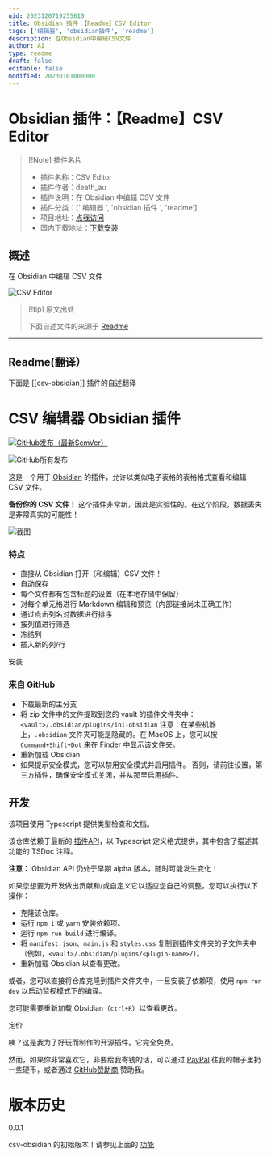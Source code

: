 ```yaml
---
uid: 2023120719255610
title: Obsidian 插件：【Readme】CSV Editor
tags: ['编辑器', 'obsidian插件', 'readme']
description: 在Obsidian中编辑CSV文件
author: AI
type: readme
draft: false
editable: false
modified: 20230101000000
---
```


# Obsidian 插件：【Readme】CSV Editor

> [!Note] 插件名片
> - 插件名称：CSV Editor
> - 插件作者：death_au
> - 插件说明：在 Obsidian 中编辑 CSV 文件
> - 插件分类：[' 编辑器 ', 'obsidian 插件 ', 'readme']
> - 项目地址：[点我访问](https://github.com/deathau/csv-obsidian)
> - 国内下载地址：[下载安装](https://pkmer.cn/products/plugin/pluginMarket/?csv-obsidian)

## 概述

在 Obsidian 中编辑 CSV 文件

![CSV Editor](https://cdn.pkmer.cn/covers/csv-obsidian.png!pkmer)

> [!tip] 原文出处
>
>下面自述文件的来源于 [Readme](https://ghproxy.net/https://raw.githubusercontent.com/deathau/csv-obsidian/main/README.md)
>

---

## Readme(翻译）

下面是 [[csv-obsidian]] 插件的自述翻译

# CSV 编辑器 Obsidian 插件

[![GitHub发布（最新SemVer）](https://img.shields.io/github/v/release/deathau/csv-obsidian?style=for-the-badge&sort=semver)](https://github.com/csv-obsidian/releases/latest)

![GitHub所有发布](https://img.shields.io/github/downloads/deathau/csv-obsidian/total?style=for-the-badge)

这是一个用于 [Obsidian](https://obsidian.md) 的插件，允许以类似电子表格的表格格式查看和编辑 CSV 文件。

**备份你的 CSV 文件！** 这个插件非常新，因此是实验性的。在这个阶段，数据丢失是非常真实的可能性！

![截图](https://cdn.pkmer.cn/covers/csv-obsidian_1_2.png!pkmer)

### 特点

- 直接从 Obsidian 打开（和编辑）CSV 文件！
- 自动保存
- 每个文件都有包含标题的设置（在本地存储中保留）
- 对每个单元格进行 Markdown 编辑和预览（内部链接尚未正确工作）
- 通过点击列名对数据进行排序
- 按列值进行筛选
- 冻结列
- 插入新的列/行

安装

### 来自 GitHub

- 下载最新的主分支
- 将 zip 文件中的文件提取到您的 vault 的插件文件夹中：`<vault>/.obsidian/plugins/ini-obsidian`
注意：在某些机器上，`.obsidian` 文件夹可能是隐藏的。在 MacOS 上，您可以按 `Command+Shift+Dot` 来在 Finder 中显示该文件夹。
- 重新加载 Obsidian
- 如果提示安全模式，您可以禁用安全模式并启用插件。
否则，请前往设置，第三方插件，确保安全模式关闭，并从那里启用插件。

## 开发

该项目使用 Typescript 提供类型检查和文档。

该仓库依赖于最新的 [插件API](https://github.com/obsidianmd/obsidian-api)，以 Typescript 定义格式提供，其中包含了描述其功能的 TSDoc 注释。

**注意：** Obsidian API 仍处于早期 alpha 版本，随时可能发生变化！

如果您想要为开发做出贡献和/或自定义它以适应您自己的调整，您可以执行以下操作：

- 克隆该仓库。
- 运行 `npm i` 或 `yarn` 安装依赖项。
- 运行 `npm run build` 进行编译。
- 将 `manifest.json`、`main.js` 和 `styles.css` 复制到插件文件夹的子文件夹中（例如，`<vault>/.obsidian/plugins/<plugin-name>/`）。
- 重新加载 Obsidian 以查看更改。

或者，您可以直接将仓库克隆到插件文件夹中，一旦安装了依赖项，使用 `npm run dev` 以启动监视模式下的编译。

您可能需要重新加载 Obsidian（`ctrl+R`）以查看更改。

定价

咦？这是我为了好玩而制作的开源插件。它完全免费。

然而，如果你非常喜欢它，非要给我寄钱的话，可以通过 [PayPal](https://paypal.me/deathau) 往我的帽子里扔一些硬币，或者通过 [GitHub赞助商](https://github.com/sponsors/deathau) 赞助我。

# 版本历史

0.0.1

csv-obsidian 的初始版本！请参见上面的 [功能](#Features)
